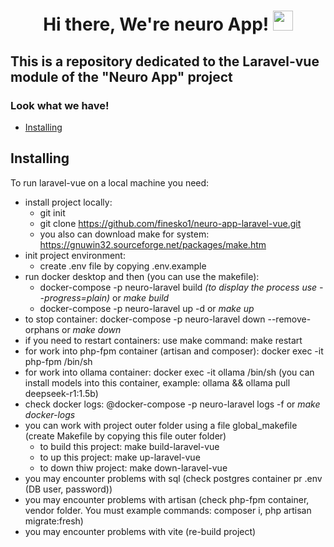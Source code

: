 <h1 align="center">
    Hi there, We're neuro App!
    <img src="https://github.com/blackcater/blackcater/raw/main/images/Hi.gif" height="32"/>
</h1>
<h3 align="center"></h3>

## This is a repository dedicated to the Laravel-vue module of the "Neuro App" project

### Look what we have!

- [Installing](#installing)
  

## Installing 

To run laravel-vue on a local machine you need:

- install project locally:
	- git init
	- git clone https://github.com/finesko1/neuro-app-laravel-vue.git
    - you also can download make for system: https://gnuwin32.sourceforge.net/packages/make.htm
- init project environment:
    - create .env file by copying .env.example
- run docker desktop and then (you can use the makefile):
	- docker-compose -p neuro-laravel build *(to display the process use --progress=plain)* or *make build*
    - docker-compose -p neuro-laravel up -d or *make up*
- to stop container:
    docker-compose -p neuro-laravel down --remove-orphans or *make down*
- if you need to restart containers:
    use make command: make restart
- for work into php-fpm container (artisan and composer):
    docker exec -it php-fpm /bin/sh
- for work into ollama container:
    docker exec -it ollama /bin/sh (you can install models into this container, example: ollama && ollama pull deepseek-r1:1.5b)
- check docker logs:
    @docker-compose -p neuro-laravel logs -f or *make docker-logs*
- you can work with project outer folder using a file global_makefile (create Makefile by copying this file outer folder)
     - to build this project: make build-laravel-vue
     - to up this project: make up-laravel-vue
     - to down thiw project: make down-laravel-vue
- you may encounter problems with sql (check postgres container pr .env (DB user, password))
- you may encounter problems with artisan (check php-fpm container, vendor folder. You must example commands: composer i, php artisan migrate:fresh)
- you may encounter problems with vite (re-build project)
